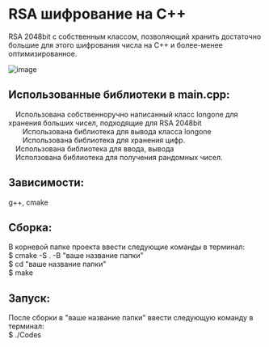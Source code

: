 # RSA шифрование на C++

RSA 2048bit с собственным классом, позволяющий хранить достаточно большие для этого шифрования числа на С++ и более-менее оптимизированное.

![image](https://github.com/user-attachments/assets/9b9cfd47-6c87-41ba-bed4-ec2f4c1f5c15)

## Использованные библиотеки в main.cpp:<br>
&emsp;Использована собственноручно написанный класс longone для хранения больших чисел, подходящие для RSA 2048bit<br>
&emsp;&emsp;Использована библиотека <ostream> для вывода класса longone<br>
&emsp;&emsp;Использована библиотека <vector> для хранения цифр.<br>
&emsp;Использована библиотека <iostream> для ввода, вывода<br>
&emsp;Исползована библиотека <random> для получения рандомных чисел.<br>

## Зависимости:
g++, cmake

## Сборка:
В корневой папке проекта ввести следующие команды в терминал:<br>
$ cmake -S . -B "ваше название папки"<br>
$ cd "ваше название папки"<br>
$ make<br>

## Запуск:
После сборки в "ваше название папки" ввести следующую команду в терминал:<br>
$ ./Codes

